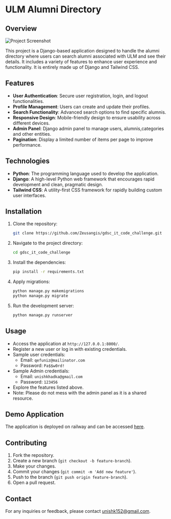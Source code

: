 # ULM Alumni Directory

## Overview

![Project Screenshot](https://utfs.io/f/UwrgskiXFxlexB1uUk0ZCoYILrtFR6MyfNJx4bmw0EeB71sq)

This project is a Django-based application designed to handle the alumni directory where users can search alumni associated with ULM and see their details. It includes a variety of features to enhance user experience and functionality. It is entirely made up of Django and Tailwind CSS.

## Features

- **User Authentication**: Secure user registration, login, and logout functionalities.
- **Profile Management**: Users can create and update their profiles.
- **Search Functionality**: Advanced search options to find specific alumnis.
- **Responsive Design**: Mobile-friendly design to ensure usability across different devices.
- **Admin Panel**: Django admin panel to manage users, alumnis,categories and other entities.
- **Pagination**: Display a limited number of items per page to improve performance.

## Technologies

- **Python**: The programming language used to develop the application.
- **Django**: A high-level Python web framework that encourages rapid development and clean, pragmatic design.
- **Tailwind CSS**: A utility-first CSS framework for rapidly building custom user interfaces.

## Installation

1. Clone the repository:
   ```bash
   git clone https://github.com/Zeusangis/gdsc_it_code_challenge.git
   ```
2. Navigate to the project directory:
   ```bash
   cd gdsc_it_code_challenge
   ```
3. Install the dependencies:
   ```bash
   pip install -r requirements.txt
   ```
4. Apply migrations:
   ```bash
   python manage.py makemigrations
   python manage.py migrate
   ```
5. Run the development server:
   ```bash
   python manage.py runserver
   ```

## Usage

- Access the application at `http://127.0.0.1:8000/`.
- Register a new user or log in with existing credentials.
- Sample user credentials:
  - Email: `qefuniz@mailinator.com`
  - Password: `Pa$$w0rd!`
- Sample Admin credentials:
  - Email: `unishkhadka@gmail.com`
  - Password: `123456`
- Explore the features listed above.
- Note: Please do not mess with the admin panel as it is a shared resource.

## Demo Application

The application is deployed on railway and can be accessed [here](https://ulm.up.railway.app/).

## Contributing

1. Fork the repository.
2. Create a new branch (`git checkout -b feature-branch`).
3. Make your changes.
4. Commit your changes (`git commit -m 'Add new feature'`).
5. Push to the branch (`git push origin feature-branch`).
6. Open a pull request.

## Contact

For any inquiries or feedback, please contact unishk152@gmail.com.
